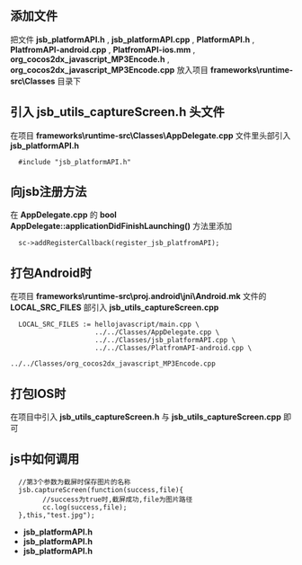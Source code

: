 添加文件
---
把文件  **jsb_platformAPI.h** , **jsb_platformAPI.cpp** , **PlatformAPI.h** , **PlatfromAPI-android.cpp** , **PlatfromAPI-ios.mm** , **org_cocos2dx_javascript_MP3Encode.h** , **org_cocos2dx_javascript_MP3Encode.cpp** 放入项目 **frameworks\runtime-src\Classes** 目录下

引入 **jsb_utils_captureScreen.h** 头文件
---
在项目 **frameworks\runtime-src\Classes\AppDelegate.cpp** 文件里头部引入 **jsb_platformAPI.h**

      #include "jsb_platformAPI.h"

向jsb注册方法
---
在 **AppDelegate.cpp** 的 **bool AppDelegate::applicationDidFinishLaunching()** 方法里添加

      sc->addRegisterCallback(register_jsb_platfromAPI);


打包Android时
---
在项目 **frameworks\runtime-src\proj.android\jni\Android.mk** 文件的 **LOCAL_SRC_FILES** 部引入 **jsb_utils_captureScreen.cpp**

      LOCAL_SRC_FILES := hellojavascript/main.cpp \
                         ../../Classes/AppDelegate.cpp \
                         ../../Classes/jsb_platformAPI.cpp \
                         ../../Classes/PlatfromAPI-android.cpp \
                         ../../Classes/org_cocos2dx_javascript_MP3Encode.cpp 
                         
打包IOS时
---
在项目中引入 **jsb_utils_captureScreen.h** 与 **jsb_utils_captureScreen.cpp** 即可

js中如何调用
---
      //第3个参数为截屏时保存图片的名称
      jsb.captureScreen(function(success,file){
            //success为true时,截屏成功,file为图片路径
            cc.log(success,file);
      },this,"test.jpg");




* **jsb_platformAPI.h**
* **jsb_platformAPI.h**
* **jsb_platformAPI.h**
